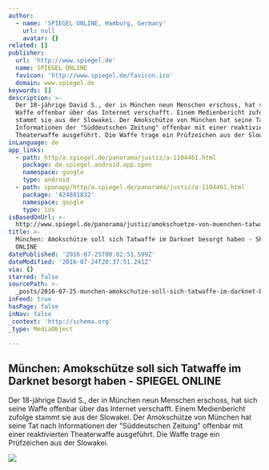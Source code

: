 ```yaml
---
author:
  - name: 'SPIEGEL ONLINE, Hamburg, Germany'
    url: null
    avatar: {}
related: []
publisher:
  url: 'http://www.spiegel.de'
  name: SPIEGEL ONLINE
  favicon: 'http://www.spiegel.de/favicon.ico'
  domain: www.spiegel.de
keywords: []
description: >-
  Der 18-jährige David S., der in München neun Menschen erschoss, hat sich seine
  Waffe offenbar über das Internet verschafft. Einem Medienbericht zufolge
  stammt sie aus der Slowakei. Der Amokschütze von München hat seine Tat nach
  Informationen der "Süddeutschen Zeitung" offenbar mit einer reaktivierten
  Theaterwaffe ausgeführt. Die Waffe trage ein Prüfzeichen aus der Slowakei.
inLanguage: de
app_links:
  - path: http/a.spiegel.de/panorama/justiz/a-1104461.html
    package: de.spiegel.android.app.spon
    namespace: google
    type: android
  - path: sponapp/http/a.spiegel.de/panorama/justiz/a-1104461.html
    package: '424881832'
    namespace: google
    type: ios
isBasedOnUrl: >-
  http://www.spiegel.de/panorama/justiz/amokschuetze-von-muenchen-tatwaffe-aus-dem-darknet-a-1104461.html
title: >-
  München: Amokschütze soll sich Tatwaffe im Darknet besorgt haben - SPIEGEL
  ONLINE
datePublished: '2016-07-25T00:02:51.599Z'
dateModified: '2016-07-24T20:37:51.241Z'
via: {}
starred: false
sourcePath: >-
  _posts/2016-07-25-munchen-amokschutze-soll-sich-tatwaffe-im-darknet-besorgt-h.md
inFeed: true
hasPage: false
inNav: false
_context: 'http://schema.org'
_type: MediaObject

---
```

<article style=""><h1>München: Amokschütze soll sich Tatwaffe im Darknet besorgt haben - SPIEGEL ONLINE</h1><p>Der 18-jährige David S., der in München neun Menschen erschoss, hat sich seine Waffe offenbar über das Internet verschafft. Einem Medienbericht zufolge stammt sie aus der Slowakei. Der Amokschütze von München hat seine Tat nach Informationen der "Süddeutschen Zeitung" offenbar mit einer reaktivierten Theaterwaffe ausgeführt. Die Waffe trage ein Prüfzeichen aus der Slowakei.</p><img src="http://www.spiegel.de/static/sys/v10/logo/fb_logo_default.jpg" /></article>